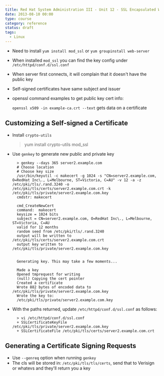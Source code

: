 ```yaml
---
title: Red Hat System Administration III - Unit 12 - SSL Encapsulated Web Services
date: 2013-08-10 00:00
type: course
category: reference
status: draft
tags:
  - Linux
---
```


* Need to install ```yum install mod_ssl``` or ```yum groupinstall web-server```
* When installed ```mod_ssl``` you can find the key config under ```/etc/httpd/conf.d/ssl.conf```
* When server first connects, it will complain that it doesn't have the public key
* Self-signed certificates have same subject and issuer
* openssl command examples to get public key cert info:

    ```openssl x509 -in example-ca.crt --text``` gets data on a certificate

## Customizing a Self-signed a Certificate

* Install ```crypto-utils```

    > yum install crypto-utils mod_ssl

* Use ```genkey``` to generate new public and private key

        > genkey --days 365 server2.example.com
        # Choose location
        # Choose key size
        /usr/bin/keyutil -c makecert -g 1024 -s "CN=server2.example.com, O=RedHat Inc\., L=Melbourne, ST=Victoria, C=AU" -v 12 -a -z /etc/pki/tls/.rand.3240 -o /etc/pki/tls/certs/server2.example.com.crt -k /etc/pki/tls/private/server2.example.com.key
        cmdstr: makecert

        cmd_CreateNewCert
        command:  makecert
        keysize = 1024 bits
        subject = CN=server2.example.com, O=RedHat Inc\., L=Melbourne, ST=Victoria, C=AU
        valid for 12 months
        random seed from /etc/pki/tls/.rand.3240
        output will be written to /etc/pki/tls/certs/server2.example.com.crt
        output key written to /etc/pki/tls/private/server2.example.com.key


        Generating key. This may take a few moments...

        Made a key
        Opened tmprequest for writing
        (null) Copying the cert pointer
        Created a certificate
        Wrote 882 bytes of encoded data to /etc/pki/tls/private/server2.example.com.key 
        Wrote the key to:
        /etc/pki/tls/private/server2.example.com.key

* With the paths returned, update ```/etc/httpd/conf.d/ssl.conf``` as follows:

        > vi /etc/httpd/conf.d/ssl.conf
        + SSLCertificateKeyFile /etc/pki/tls/private/server2.example.com.key
        + SSLCertificateFile /etc/pki/tls/certs/server2.example.com.crt

## Generating a Certificate Signing Requests

* Use ```--genreq``` option when running ```genkey```
* The cls will be stored in: ```/etc/pki/tls/tls/certs```, send that to Verisign or whatevs and they'll return you a key
